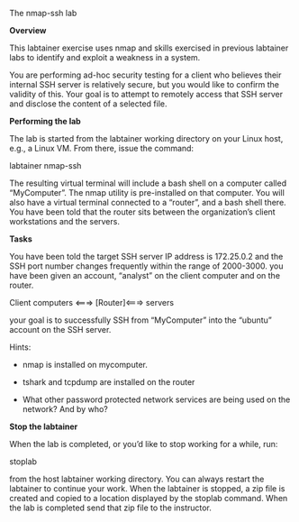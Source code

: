 The nmap-ssh lab

**Overview**

This labtainer exercise uses nmap and skills exercised in previous labtainer
labs to identify and exploit a weakness in a system.

You are performing ad-hoc security testing for a client who believes their
internal SSH server is relatively secure, but you would like to confirm the
validity of this. Your goal is to attempt to remotely access that SSH server and
disclose the content of a selected file.

**Performing the lab**

The lab is started from the labtainer working directory on your Linux host,
e.g., a Linux VM. From there, issue the command:

labtainer nmap-ssh

The resulting virtual terminal will include a bash shell on a computer called
“MyComputer”. The nmap utility is pre-installed on that computer. You will also
have a virtual terminal connected to a “router”, and a bash shell there. You
have been told that the router sits between the organization’s client
workstations and the servers.

**Tasks**

You have been told the target SSH server IP address is 172.25.0.2 and the SSH
port number changes frequently within the range of 2000-3000. you have been
given an account, “analyst” on the client computer and on the router.

Client computers \<===\> [Router]\<===\> servers

your goal is to successfully SSH from “MyComputer” into the “ubuntu” account on
the SSH server.

Hints:

-   nmap is installed on mycomputer.

-   tshark and tcpdump are installed on the router

-   What other password protected network services are being used on the
    network? And by who?

**Stop the labtainer**

When the lab is completed, or you’d like to stop working for a while, run:

stoplab

from the host labtainer working directory. You can always restart the labtainer
to continue your work. When the labtainer is stopped, a zip file is created and
copied to a location displayed by the stoplab command. When the lab is completed
send that zip file to the instructor.
